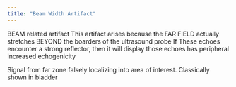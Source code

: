 ```yaml
---
title: "Beam Width Artifact"
---
```

BEAM related artifact
This artifact arises because the FAR FIELD actually stretches BEYOND the boarders of the ultrasound probe
If These echoes encounter a strong reflector, then it will display those echoes has peripheral increased echogenicity

Signal from far zone falsely localizing into area of interest. Classically shown in bladder

